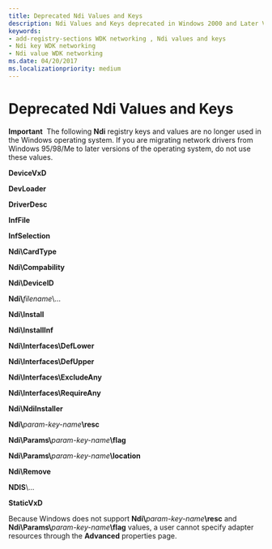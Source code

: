 ```yaml
---
title: Deprecated Ndi Values and Keys 
description: Ndi Values and Keys deprecated in Windows 2000 and Later Versions
keywords:
- add-registry-sections WDK networking , Ndi values and keys
- Ndi key WDK networking
- Ndi value WDK networking
ms.date: 04/20/2017
ms.localizationpriority: medium
---
```


# Deprecated Ndi Values and Keys





**Important**  The following **Ndi** registry keys and values are no longer used in the Windows operating system. If you are migrating network drivers from Windows 95/98/Me to later versions of the operating system, do not use these values.

 

**DeviceVxD**

**DevLoader**

**DriverDesc**

**InfFile**

**InfSelection**

**Ndi\\CardType**

**Ndi\\Compability**

**Ndi\\DeviceID**

**Ndi\\**<em>filename</em>\\...

**Ndi\\Install**

**Ndi\\InstallInf**

**Ndi\\Interfaces\\DefLower**

**Ndi\\Interfaces\\DefUpper**

**Ndi\\Interfaces\\ExcludeAny**

**Ndi\\Interfaces\\RequireAny**

**Ndi\\NdiInstaller**

**Ndi\\**<em>param-key-name</em>**\\resc**

**Ndi\\Params\\**<em>param-key-name</em>**\\flag**

**Ndi\\Params\\**<em>param-key-name</em>**\\location**

**Ndi\\Remove**

**NDIS**\\...

**StaticVxD**

Because Windows does not support **Ndi\\**<em>param-key-name</em>**\\resc** and **Ndi\\Params\\**<em>param-key-name</em>**\\flag** values, a user cannot specify adapter resources through the **Advanced** properties page.

 

 





